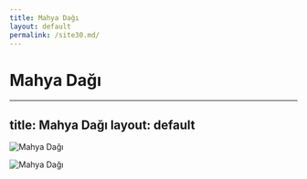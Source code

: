 ```yaml
---
title: Mahya Dağı
layout: default
permalink: /site30.md/
---
```

Mahya Dağı
===========================================================================
---
title: Mahya Dağı
layout: default
---

![Mahya Dağı](https://www.thebestviewpoints.com/wp-content/uploads/2020/05/AAA4039-HDR.jpg)

![Mahya Dağı](https://www.thebestviewpoints.com/wp-content/uploads/2020/05/AAA4044.jpg)